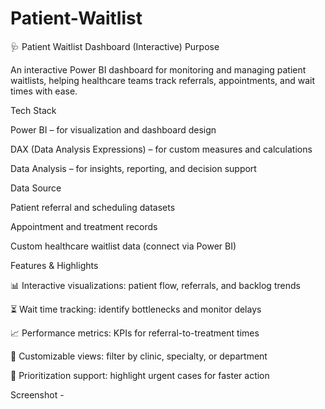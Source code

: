 # Patient-Waitlist
🩺 Patient Waitlist Dashboard (Interactive)
Purpose

An interactive Power BI dashboard for monitoring and managing patient waitlists, helping healthcare teams track referrals, appointments, and wait times with ease.

Tech Stack

Power BI – for visualization and dashboard design

DAX (Data Analysis Expressions) – for custom measures and calculations

Data Analysis – for insights, reporting, and decision support

Data Source

Patient referral and scheduling datasets

Appointment and treatment records

Custom healthcare waitlist data (connect via Power BI)

Features & Highlights

📊 Interactive visualizations: patient flow, referrals, and backlog trends

⏳ Wait time tracking: identify bottlenecks and monitor delays

📈 Performance metrics: KPIs for referral-to-treatment times

🏥 Customizable views: filter by clinic, specialty, or department

🚦 Prioritization support: highlight urgent cases for faster action

Screenshot - 
